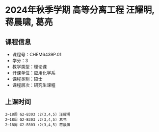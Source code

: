 # 2024年秋季学期 高等分离工程 汪耀明, 蒋晨啸, 葛亮






## 课程信息

- 课程号：CHEM6439P.01
- 学分：3
- 教学类型：理论课
- 开课单位：应用化学系
- 课程类别：硕士
- 课程层次：研究生课程

## 上课时间

```
2~18周 G2-B303 :2(3,4,5) 汪耀明
2~18周 G2-B303 :2(3,4,5) 葛亮
2~18周 G2-B303 :2(3,4,5) 蒋晨啸
```

